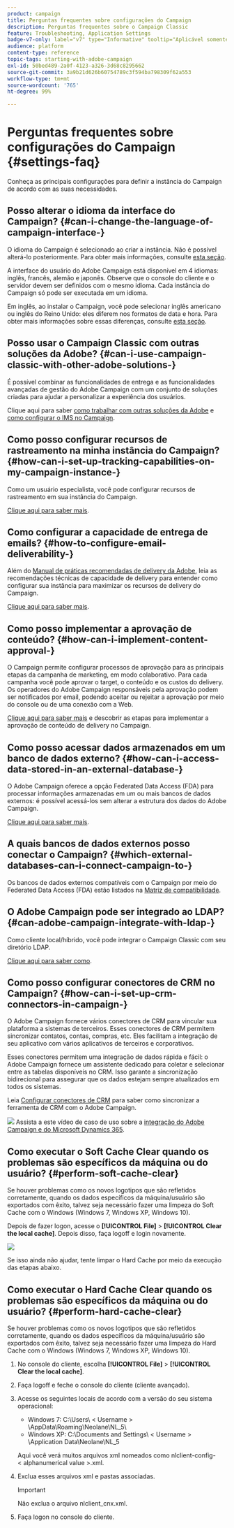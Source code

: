 ```yaml
---
product: campaign
title: Perguntas frequentes sobre configurações do Campaign
description: Perguntas frequentes sobre o Campaign Classic
feature: Troubleshooting, Application Settings
badge-v7-only: label="v7" type="Informative" tooltip="Aplicável somente ao Campaign Classic v7"
audience: platform
content-type: reference
topic-tags: starting-with-adobe-campaign
exl-id: 50bed489-2a0f-4123-a326-3d68c8295662
source-git-commit: 3a9b21d626b60754789c3f594ba798309f62a553
workflow-type: tm+mt
source-wordcount: '765'
ht-degree: 99%

---
```


# Perguntas frequentes sobre configurações do Campaign {#settings-faq}



Conheça as principais configurações para definir a instância do Campaign de acordo com as suas necessidades.

## Posso alterar o idioma da interface do Campaign? {#can-i-change-the-language-of-campaign-interface-}

O idioma do Campaign é selecionado ao criar a instância. Não é possível alterá-lo posteriormente. Para obter mais informações, consulte [esta seção](../../installation/using/creating-an-instance-and-logging-on.md).

A interface do usuário do Adobe Campaign está disponível em 4 idiomas: inglês, francês, alemão e japonês. Observe que o console do cliente e o servidor devem ser definidos com o mesmo idioma. Cada instância do Campaign só pode ser executada em um idioma.

Em inglês, ao instalar o Campaign, você pode selecionar inglês americano ou inglês do Reino Unido: eles diferem nos formatos de data e hora. Para obter mais informações sobre essas diferenças, consulte [esta seção](../../platform/using/adobe-campaign-workspace.md#date-and-time).

## Posso usar o Campaign Classic com outras soluções da Adobe? {#can-i-use-campaign-classic-with-other-adobe-solutions-}

É possível combinar as funcionalidades de entrega e as funcionalidades avançadas de gestão do Adobe Campaign com um conjunto de soluções criadas para ajudar a personalizar a experiência dos usuários.

Clique aqui para saber [como trabalhar com outras soluções da Adobe](../../integrations/using/about-campaign-integrations.md) e [como configurar o IMS no Campaign](../../integrations/using/about-adobe-id.md).

## Como posso configurar recursos de rastreamento na minha instância do Campaign? {#how-can-i-set-up-tracking-capabilities-on-my-campaign-instance-}

Como um usuário especialista, você pode configurar recursos de rastreamento em sua instância do Campaign.

[Clique aqui para saber mais](../../installation/using/deploying-an-instance.md#tracking-configuration).

## Como configurar a capacidade de entrega de emails? {#how-to-configure-email-deliverability-}

Além do [Manual de práticas recomendadas de delivery da Adobe](https://experienceleague.adobe.com/docs/deliverability-learn/deliverability-best-practice-guide/introduction.html?lang=pt-BR), leia as recomendações técnicas de capacidade de delivery para entender como configurar sua instância para maximizar os recursos de delivery do Campaign.

[Clique aqui para saber mais](../../delivery/using/about-deliverability.md).

## Como posso implementar a aprovação de conteúdo? {#how-can-i-implement-content-approval-}

O Campaign permite configurar processos de aprovação para as principais etapas da campanha de marketing, em modo colaborativo. Para cada campanha você pode aprovar o target, o conteúdo e os custos do delivery. Os operadores do Adobe Campaign responsáveis pela aprovação podem ser notificados por email, podendo aceitar ou rejeitar a aprovação por meio do console ou de uma conexão com a Web.

[Clique aqui para saber mais](../../campaign/using/marketing-campaign-approval.md#checking-and-approving-deliveries) e descobrir as etapas para implementar a aprovação de conteúdo de delivery no Campaign.

## Como posso acessar dados armazenados em um banco de dados externo? {#how-can-i-access-data-stored-in-an-external-database-}

O Adobe Campaign oferece a opção Federated Data Access (FDA) para processar informações armazenadas em um ou mais bancos de dados externos: é possível acessá-los sem alterar a estrutura dos dados do Adobe Campaign.

[Clique aqui para saber mais](../../installation/using/connecting-to-database.md).

## A quais bancos de dados externos posso conectar o Campaign? {#which-external-databases-can-i-connect-campaign-to-}

Os bancos de dados externos compatíveis com o Campaign por meio do Federated Data Access (FDA) estão listados na [Matriz de compatibilidade](../../rn/using/compatibility-matrix.md).

## O Adobe Campaign pode ser integrado ao LDAP? {#can-adobe-campaign-integrate-with-ldap-}

Como cliente local/híbrido, você pode integrar o Campaign Classic com seu diretório LDAP.

[Clique aqui para saber como](../../installation/using/connecting-through-ldap.md).

## Como posso configurar conectores de CRM no Campaign? {#how-can-i-set-up-crm-connectors-in-campaign-}

O Adobe Campaign fornece vários conectores de CRM para vincular sua plataforma a sistemas de terceiros. Esses conectores de CRM permitem sincronizar contatos, contas, compras, etc. Eles facilitam a integração de seu aplicativo com vários aplicativos de terceiros e corporativos.

Esses conectores permitem uma integração de dados rápida e fácil: o Adobe Campaign fornece um assistente dedicado para coletar e selecionar entre as tabelas disponíveis no CRM. Isso garante a sincronização bidirecional para assegurar que os dados estejam sempre atualizados em todos os sistemas.

Leia [Configurar conectores de CRM](../../platform/using/crm-connectors.md) para saber como sincronizar a ferramenta de CRM com o Adobe Campaign.

![](assets/do-not-localize/how-to-video.png) Assista a este vídeo de caso de uso sobre a [integração do Adobe Campaign e do Microsoft Dynamics 365](https://experienceleague.adobe.com/docs/campaign-classic-learn/tutorials/integrating/dynamics365-integration.html?lang=pt-BR).

## Como executar o Soft Cache Clear quando os problemas são específicos da máquina ou do usuário? {#perform-soft-cache-clear}

Se houver problemas como os novos logotipos que são refletidos corretamente, quando os dados específicos da máquina/usuário são exportados com êxito, talvez seja necessário fazer uma limpeza do Soft Cache com o Windows (Windows 7, Windows XP, Windows 10).

Depois de fazer logon, acesse o **[!UICONTROL File]** > **[!UICONTROL Clear the local cache]**. Depois disso, faça logoff e login novamente.

![](assets/faq_soft_cache.png)

Se isso ainda não ajudar, tente limpar o Hard Cache por meio da execução das etapas abaixo.

## Como executar o Hard Cache Clear quando os problemas são específicos da máquina ou do usuário? {#perform-hard-cache-clear}

Se houver problemas como os novos logotipos que são refletidos corretamente, quando os dados específicos da máquina/usuário são exportados com êxito, talvez seja necessário fazer uma limpeza do Hard Cache com o Windows (Windows 7, Windows XP, Windows 10).

1. No console do cliente, escolha **[!UICONTROL File]** > **[!UICONTROL Clear the local cache]**.

1. Faça logoff e feche o console do cliente (cliente avançado).

1. Acesse os seguintes locais de acordo com a versão do seu sistema operacional:

   * Windows 7: C:\Users\ &lt; Username > \AppData\Roaming\Neolane\NL_5\
   * Windows XP: C:\Documents and Settings\ &lt; Username > \Application Data\Neolane\NL_5

   Aqui você verá muitos arquivos xml nomeados como nlclient-config-&lt; alphanumerical value >.xml.

1. Exclua esses arquivos xml e pastas associadas.

   >[!IMPORTANT]
   >
   >Não exclua o arquivo nlclient_cnx.xml.

1. Faça logon no console do cliente.

